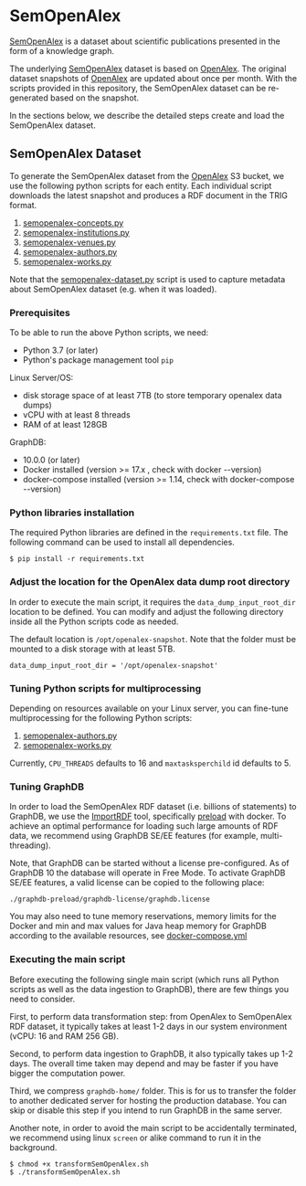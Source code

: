 # SemOpenAlex
[SemOpenAlex](https://semopenalex.org) is a dataset about scientific publications presented in the form of a knowledge graph. 

The underlying [SemOpenAlex](https://semopenalex.org) dataset is based on [OpenAlex](https://docs.openalex.org). The original dataset snapshots of [OpenAlex](https://docs.openalex.org/download-snapshot) are updated about once per month. With the scripts provided in this repository, the SemOpenAlex
dataset can be re-generated based on the snapshot.

In the sections below, we describe the detailed steps create and load the SemOpenAlex dataset.

## SemOpenAlex Dataset

To generate the SemOpenAlex dataset from the [OpenAlex](https://openalex.s3.amazonaws.com/browse.html) S3 bucket,
we use the following python scripts for each entity. Each individual script downloads the latest snapshot and
produces a RDF document in the TRIG format.

1. [semopenalex-concepts.py](./transformation-scripts/semopenalex-concepts.py)
2. [semopenalex-institutions.py](./transformation-scripts/semopenalex-institutions.py)
3. [semopenalex-venues.py](./transformation-scripts/semopenalex-venues.py)
4. [semopenalex-authors.py](./transformation-scripts/semopenalex-authors.py)
5. [semopenalex-works.py](./transformation-scripts/semopenalex-works.py)

Note that the [semopenalex-dataset.py](./transformation-scripts/semopenalex-dataset.py) script is used to capture metadata about SemOpenAlex dataset (e.g. when it was loaded).

### Prerequisites 

To be able to run the above Python scripts, we need:
- Python 3.7 (or later)
- Python's package management tool `pip`

Linux Server/OS: 
- disk storage space of at least 7TB (to store temporary openalex data dumps)
- vCPU with at least 8 threads
- RAM of at least 128GB

GraphDB:
- 10.0.0 (or later)
- Docker installed (version >= 17.x , check with docker --version)
- docker-compose installed (version >= 1.14, check with docker-compose --version)

### Python libraries installation 

The required Python libraries are defined in the `requirements.txt` file. The following command can be used to install all dependencies.

```
$ pip install -r requirements.txt
```

### Adjust the location for the OpenAlex data dump root directory
In order to execute the main script, 
it requires the `data_dump_input_root_dir` location to be defined. You can modify and adjust the following directory inside all the Python scripts code as needed.

The default location is `/opt/openalex-snapshot`. Note that the folder must be mounted to a disk storage with at least 5TB. 

```
data_dump_input_root_dir = '/opt/openalex-snapshot'
```

### Tuning Python scripts for multiprocessing
Depending on resources available on your Linux server, you can fine-tune multiprocessing for the following Python scripts:

1. [semopenalex-authors.py](./transformation-scripts/semopenalex-authors.py)
2. [semopenalex-works.py](./transformation-scripts/semopenalex-works.py) 

Currently, `CPU_THREADS` defaults to 16 and `maxtasksperchild` id defaults to 5.


### Tuning GraphDB  
In order to load the SemOpenAlex RDF dataset (i.e. billions of statements) to GraphDB, 
we use the [ImportRDF](https://graphdb.ontotext.com/documentation/10.0/loading-data-using-importrdf.html) tool, 
specifically [preload](https://graphdb.ontotext.com/documentation/10.0/loading-data-using-importrdf.html#preload-command-line-options) with docker.
To achieve an optimal performance for loading such large amounts of RDF data, we recommend using GraphDB SE/EE features (for example, multi-threading).

Note, that GraphDB can be started without a license pre-configured. As of GraphDB 10 the database will operate in Free Mode. 
To activate GraphDB SE/EE features, a valid license can be copied to the following place:

```
./graphdb-preload/graphdb-license/graphdb.license
```

You may also need to tune memory reservations, memory limits for the Docker and 
min and max values for Java heap memory for GraphDB according to the available resources, see [docker-compose.yml](./graphdb-preload/docker-compose.yml)


### Executing the main script

Before executing the following single main script (which runs all Python scripts as well as the data ingestion to GraphDB), there are few things you need to consider.

First, to perform data transformation step: from OpenAlex to SemOpenAlex RDF dataset, 
it typically takes at least 1-2 days in our system environment (vCPU: 16 and RAM 256 GB).

Second, to perform data ingestion to GraphDB, it also typically takes up 1-2 days. 
The overall time taken may depend and may be faster if you have bigger the computation power.

Third, we compress `graphdb-home/` folder. 
This is for us to transfer the folder to another dedicated server for hosting the production database. 
You can skip or disable this step if you intend to run GraphDB in the same server.

Another note, in order to avoid the main script to be accidentally terminated, 
we recommend using linux `screen` or alike command to run it in the background. 

```
$ chmod +x transformSemOpenAlex.sh
$ ./transformSemOpenAlex.sh
```